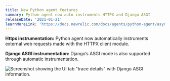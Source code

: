 ```yaml
---
title: New Python agent features
summary: Python agent now auto instruments HTTPX and Django ASGI
releaseDate: '2021-01-21'
learnMoreLink: 'https://docs.newrelic.com/docs/agents/python-agent/async-instrumentation/django-asgi-mode'
---
```


**Httpx instrumentation:** Python agent now automatically instruments external web requests made with the HTTPX client module.

**Django ASGI instrumentation:** Django’s ASGI mode is also supported through automatic instrumentation.

![Screenshot showing the UI tab "trace details" with Django ASGI information.](/images/python-httpx.webp 'python-httpx.webp')
